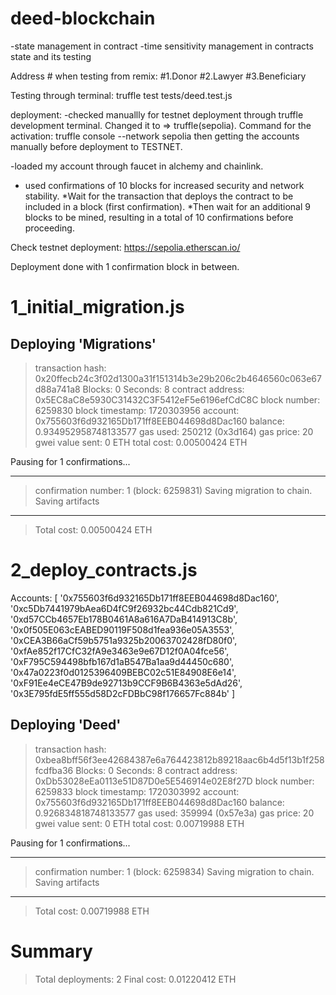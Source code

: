 # deed-blockchain

-state management in contract 
-time sensitivity management in contracts state and its testing

Address # when testing from remix:
#1.Donor
#2.Lawyer
#3.Beneficiary

Testing through terminal:
truffle test tests/deed.test.js 

deployment: 
-checked manuallly for testnet deployment through truffle development terminal. Changed it to
=> truffle(sepolia). Command for the activation: truffle console --network sepolia
then getting the accounts manually before deployment to TESTNET.

-loaded my account through faucet in alchemy and chainlink.
- used confirmations of 10 blocks for increased security and network stability.
    *Wait for the transaction that deploys the contract to be included in a block (first confirmation).
    *Then wait for an additional 9 blocks to be mined, resulting in a total of 10 confirmations before proceeding.

Check testnet deployment:
https://sepolia.etherscan.io/

Deployment done with 1 confirmation block in between.

1_initial_migration.js
======================

   Deploying 'Migrations'
   ----------------------
   > transaction hash:    0x20ffecb24c3f02d1300a31f151314b3e29b206c2b4646560c063e67d88a741a8
   > Blocks: 0            Seconds: 8
   > contract address:    0x5EC8aC8e5930C31432C3F5412eF5e6196efCdC8C
   > block number:        6259830
   > block timestamp:     1720303956
   > account:             0x755603f6d932165Db171ff8EEB044698d8Dac160
   > balance:             0.934952958748133577
   > gas used:            250212 (0x3d164)
   > gas price:           20 gwei
   > value sent:          0 ETH
   > total cost:          0.00500424 ETH

   Pausing for 1 confirmations...

   -------------------------------
   > confirmation number: 1 (block: 6259831)
   > Saving migration to chain.
   > Saving artifacts
   -------------------------------------
   > Total cost:          0.00500424 ETH


2_deploy_contracts.js
=====================
Accounts: [
  '0x755603f6d932165Db171ff8EEB044698d8Dac160',
  '0xc5Db7441979bAea6D4fC9f26932bc44Cdb821Cd9',
  '0xd57CCb4657Eb178B0461A8a616A7DaB414913C8b',
  '0x0f505E063cEABED90119F508d1fea936e05A3553',
  '0xCEA3B66aCf59b5751a9325b20063702428fD80f0',
  '0xfAe852f17CfC32fA9e3463e9e67D12f0A04fce56',
  '0xF795C594498bfb167d1aB547Ba1aa9d44450c680',
  '0x47a0223f0d0125396409BEBC02c51E84908E6e14',
  '0xF91Ee4eCE47B9de92713b9CCF9B6B4363e5dAd26',
  '0x3E795fdE5ff555d58D2cFDBbC98f176657Fc884b'
]

   Deploying 'Deed'
   ----------------
   > transaction hash:    0xbea8bff56f3ee42684387e6a764423812b89218aac6b4d5f13b1f258fcdfba36
   > Blocks: 0            Seconds: 8
   > contract address:    0xDb53028eEa0113e51D87D0e5E546914e02E8f27D
   > block number:        6259833
   > block timestamp:     1720303992
   > account:             0x755603f6d932165Db171ff8EEB044698d8Dac160
   > balance:             0.926834818748133577
   > gas used:            359994 (0x57e3a)
   > gas price:           20 gwei
   > value sent:          0 ETH
   > total cost:          0.00719988 ETH

   Pausing for 1 confirmations...

   -------------------------------
   > confirmation number: 1 (block: 6259834)
   > Saving migration to chain.
   > Saving artifacts
   -------------------------------------
   > Total cost:          0.00719988 ETH

Summary
=======
> Total deployments:   2
> Final cost:          0.01220412 ETH

